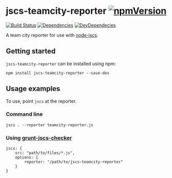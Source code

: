 # jscs-teamcity-reporter [![npmVersion](http://img.shields.io/npm/v/jscs-teamcity-reporter.svg)](https://www.npmjs.org/package/jscs-teamcity-reporter)

[![Build Status](https://travis-ci.org/wurmr/jscs-teamcity-reporter.svg?branch=master)](https://travis-ci.org/wurmr/jscs-teamcity-reporter)
[![Dependencies](https://david-dm.org/wurmr/jscs-teamcity-reporter.svg)](https://david-dm.org/wurmr/jscs-teamcity-reporter#info=dependencies&view=table)
[![DevDependecies](https://david-dm.org/wurmr/jscs-teamcity-reporter/dev-status.svg)](https://david-dm.org/wurmr/jscs-teamcity-reporter#info=devDependencies&view=table)



A team city reporter for use with [node-jscs](https://github.com/mdevils/node-jscs).

## Getting started

`jscs-teamcity-reporter` can be installed using npm:

```
npm install jscs-teamcity-reporter --save-dev
```

## Usage examples

To use, point `jscs` at the reporter.

### Command line

```
jscs . --reporter teamcity-reporter.js
```

### Using [grunt-jscs-checker](https://github.com/gustavohenke/grunt-jscs-checker)

```
jscs: {
    src: "path/to/files/*.js",
    options: {
        reporter: "/path/to/jscs-teamcity-reporter"
    }
}
```
